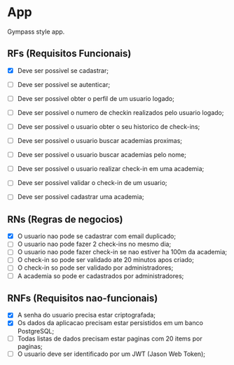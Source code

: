 # App

Gympass style app.

## RFs (Requisitos Funcionais)

- [x] Deve ser possivel se cadastrar;
- [ ] Deve ser possivel se autenticar;
- [ ] Deve ser possivel obter o perfil de um usuario logado;
- [ ] Deve ser possivel o numero de checkin realizados pelo usuario logado;
- [ ] Deve ser possivel o usuario obter o seu historico de check-ins;
- [ ] Deve ser possivel o usuario buscar academias proximas;
- [ ] Deve ser possivel o usuario buscar academias pelo nome;
- [ ] Deve ser possivel o usuario realizar check-in em uma academia;
- [ ] Deve ser possivel validar o check-in de um usuario;
- [ ] Deve ser possivel cadastrar uma academia;


## RNs (Regras de negocios)

- [x] O usuario nao pode se cadastrar com email duplicado;
- [ ] O usuario nao pode fazer 2 check-ins no mesmo dia;
- [ ] O usuario nao pode fazer check-in se nao estiver ha 100m da academia;
- [ ] O check-in so pode ser validado ate 20 minutos apos criado;
- [ ] O check-in so pode ser validado por administradores;
- [ ] A academia so pode er cadastrados por administradores;

## RNFs (Requisitos nao-funcionais)
- [x] A senha do usuario precisa estar criptografada;
- [x] Os dados da aplicacao precisam estar persistidos em um banco PostgreSQL;
- [ ] Todas listas de dados precisam estar paginas com 20 items por paginas;
- [ ] O usuario deve ser identificado por um JWT (Jason Web Token);